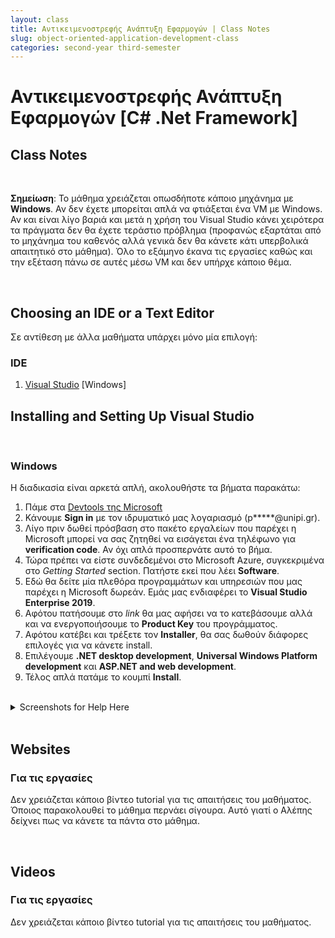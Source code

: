 ```yaml
---
layout: class
title: Αντικειμενοστρεφής Ανάπτυξη Εφαρμογών | Class Notes
slug: object-oriented-application-development-class
categories: second-year third-semester
---
```


# Αντικειμενοστρεφής Ανάπτυξη Εφαρμογών [C# .Net Framework]

## Class Notes

<br />

**Σημείωση**: Το μάθημα χρειάζεται οπωσδήποτε κάποιο μηχάνημα με **Windows**.  Αν δεν έχετε μπορείται απλά να φτιάξεται ένα VM με Windows. Αν και είναι λίγο βαριά και μετά η χρήση του Visual Studio κάνει χειρότερα τα πράγματα δεν θα έχετε τεράστιο πρόβλημα (προφανώς εξαρτάται από το μηχάνημα του καθενός αλλά γενικά δεν θα κάνετε κάτι υπερβολικά απαιτητικό στο μάθημα). Όλο το εξάμηνο έκανα τις εργασίες καθώς και την εξέταση πάνω σε αυτές μέσω VM και δεν υπήρχε κάποιο θέμα.

<br />

## Choosing an IDE or a Text Editor

Σε αντίθεση με άλλα μαθήματα υπάρχει μόνο μία επιλογή:

### IDE

1. [Visual Studio](https://visualstudio.microsoft.com/vs/) [Windows]



## Installing and Setting Up Visual Studio

<br />

### Windows

H διαδικασία είναι αρκετά απλή, ακολουθήστε τα βήματα παρακάτω:

1. Πάμε στα [Devtools της Microsoft](https://azureforeducation.microsoft.com/devtools)
2. Κάνουμε **Sign in** με τον ιδρυματικό μας λογαριασμό (p*****@unipi.gr).
3. Λίγο πριν δωθεί πρόσβαση στο πακέτο εργαλείων που παρέχει η Microsoft μπορεί να σας ζητηθεί να εισάγεται ένα τηλέφωνο για **verification code**. Αν όχι απλά προσπερνάτε αυτό το βήμα.
4. Τώρα πρέπει να είστε συνδεδεμένοι στο Microsoft Azure, συγκεκριμένα στο *Getting Started* section. Πατήστε εκεί που λέει **Software**.
5. Εδώ θα δείτε μία πλεθόρα προγραμμάτων και υπηρεσιών που μας παρέχει η Microsoft δωρεάν. Εμάς μας ενδιαφέρει το **Visual Studio Enterprise 2019**.
6. Αφότου πατήσουμε στο *link* θα μας αφήσει να το κατεβάσουμε αλλά και να ενεργοποιήσουμε το **Product Key** του προγράμματος.
7. Αφότου κατέβει και τρέξετε τον **Installer**, θα σας δωθούν διάφορες επιλογές για να κάνετε install.
8. Επιλέγουμε **.NET desktop development**, **Universal Windows Platform development** και **ASP.NET and web development**.
9. Τέλος απλά πατάμε το κουμπί **Install**.

<br />

<details style="cursor: pointer">
	 <summary>Screenshots for Help Here</summary>
	 <br />
	  1.
	 <img src="https://www.dropbox.com/s/wjghj77wyw9h5iv/devtools.png?raw=1" alt="devtools.png" width="100%"/>

    2.
   <img src="https://www.dropbox.com/s/3y9zcju275yne6u/sign_in.png?raw=1" alt="sign_in.png" width="100%"/>

	3.
   <img src="https://www.dropbox.com/s/q7k2ex6f7k27ram/verify_phone.png?raw=1" alt="verify_phone.png" width="100%"/>
    4.
	<img src="https://www.dropbox.com/s/ckf5uf9aqj660b6/welcome_to_azure.png?raw=1" alt="welcome_to_azure.png" width="100%"/>
	5.
    <img src="https://www.dropbox.com/s/78b2awoynmzthwo/software.png?raw=1" alt="software.png" width="100%"/>
	6.
	<img src="https://www.dropbox.com/s/x1t2akwzxvcn6vs/visual_studio.png?raw=1" alt="visual_studio.png" width="100%"/>

</details>

<br />

## Websites

### Για τις εργασίες

Δεν χρειάζεται κάποιο βίντεο tutorial για τις απαιτήσεις του μαθήματος. Όποιος παρακολουθεί το μάθημα περνάει σίγουρα. Αυτό γιατί ο Αλέπης δείχνει πως να κάνετε τα πάντα στο μάθημα.

<br />

## Videos

### Για τις εργασίες

Δεν χρειάζεται κάποιο βίντεο tutorial για τις απαιτήσεις του μαθήματος.
